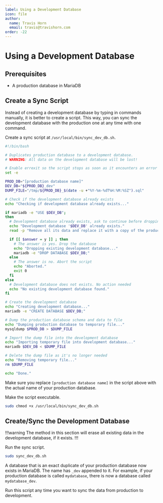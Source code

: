 ```yaml
---
label: Using a Development Database
icon: file
author:
  name: Travis Horn
  email: travis@travishorn.com
order: -22
---
```


# Using a Development Database

## Prerequisites

- A production database in MariaDB

## Create a Sync Script

Instead of creating a development database by typing in commands manually, it is
better to create a script. This way, you can sync the development database with
the production one at any time with one command.

Create a sync script at `/usr/local/bin/sync_dev_db.sh`.

```sh
#!/bin/bash

# Duplicates production database to a development database.
# WARNING: All data on the development database will be lost!

# Enable errexit so the script stops as soon as it encounters an error
set -e

PROD_DB="[production database name]"
DEV_DB="${PROD_DB}_dev"
DUMP_FILE="/tmp/${PROD_DB}_$(date -u +"%Y-%m-%dT%H:%M:%SZ").sql"

# Check if the development database already exists
echo "Checking if development database already exists..."

if mariadb -e "USE $DEV_DB";
then
  # Development database already exists, ask to continue before dropping it
  echo "Development database '$DEV_DB' already exists."
  read -p "Remove all its data and replace it with a copy of the production database '$PROD_DB'? (y/N) " answer

  if [[ $answer = y ]] ; then
    # The answer is yes. Drop the database
    echo "Dropping existing development database..."
    mariadb -e "DROP DATABASE $DEV_DB;"
  else
    # The answer is no. Abort the script
    echo "Aborted."
    exit 0
  fi
else
  # Development database does not exists. No action needed
  echo "No existing development database found."
fi

# Create the development database
echo "Creating development database..."
mariadb -e "CREATE DATABASE $DEV_DB;"

# Dump the production database schema and data to file
echo "Dumping production database to temporary file..."
mysqldump $PROD_DB > $DUMP_FILE

# Import the dump file into the development database
echo "Importing temporary file into development database..."
mariadb $DEV_DB < $DUMP_FILE

# Delete the dump file as it's no longer needed
echo "Removing temporary file..."
rm $DUMP_FILE

echo "Done."
```

Make sure you replace `[production database name]` in the script above with the
actual name of your production database.

Make the script executable.

```sh
sudo chmod +x /usr/local/bin/sync_dev_db.sh
```

## Create/Sync the Development Database

!!!warning
The method in this section will erase all existing data in the development
database, if it exists.
!!!

Run the sync script.

```sh
sudo sync_dev_db.sh
```

A database that is an exact duplicate of your production database now exists in
MariaDB. The name has `_dev` appended to it. For example, if your production
database is called `mydatabase`, there is now a database called
`mydatabase_dev`.

Run this script any time you want to sync the data from production to
development.
